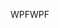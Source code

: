 <span data-ttu-id="e1a19-101">WPF</span><span class="sxs-lookup"><span data-stu-id="e1a19-101">WPF</span></span>